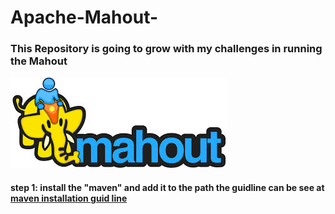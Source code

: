 # Apache-Mahout-
### This Repository is going to grow with my challenges in running the Mahout

![Mahout](https://github.com/m-r-tanha/Apache-Mahout-/blob/master/imgres.jpg)

#### step 1: install the "maven" and add it to the path the guidline can be see at [maven installation guid line](https://howtodoinjava.com/maven/how-to-install-maven-on-windows/)


